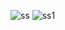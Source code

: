 ![ss](https://github.com/simran099/Linux_custom_commands/assets/129322444/71b6af75-3014-41fb-b6d1-99117032819b)
![ss1](https://github.com/simran099/Linux_custom_commands/assets/129322444/92d36718-d451-4593-bcf6-34e5cb67c3a5)
